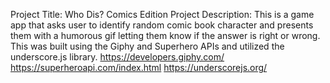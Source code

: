 
Project Title: Who Dis? Comics Edition
Project Description: This is a game app that asks user to identify random comic book character and presents them with a humorous gif letting them know if the answer is right or wrong.
This was built using the Giphy and Superhero APIs and utilized the underscore.js library.
https://developers.giphy.com/
https://superheroapi.com/index.html
https://underscorejs.org/
